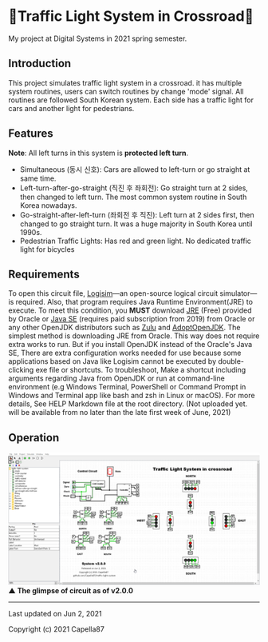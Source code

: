 # 🚦Traffic Light System in Crossroad🚥

My project at Digital Systems in 2021 spring semester.

## Introduction
This project simulates traffic light system in a crossroad. it has multiple system routines, users can switch routines by change 'mode' signal.
All routines are followed South Korean system. Each side has a traffic light for cars and another light for pedestrians.

## Features
**Note**: All left turns in this system is **protected left turn**.

* Simultaneous (동시 신호): Cars are allowed to left-turn or go straight at same time.
* Left-turn-after-go-straight (직진 후 좌회전): Go straight turn at 2 sides, then changed to left turn. The most common system routine in South Korea nowadays.
* Go-straight-after-left-turn (좌회전 후 직진): Left turn at 2 sides first, then changed to go straight turn. It was a huge majority in South Korea until 1990s.
* Pedestrian Traffic Lights: Has red and green light. No dedicated traffic light for bicycles

## Requirements
To open this circuit file, [Logisim](http://www.cburch.com/logisim)—an open-source logical circuit simulator—is required. Also, that program requires Java Runtime Environment(JRE) to execute.
To meet this condition, you **MUST** download [JRE](https://java.com/en) (Free) provided by Oracle or [Java SE](https://www.oracle.com/java/technologies/javase-downloads.html) (requires paid subscription from 2019) from Oracle or any other OpenJDK distributors such as [Zulu](https://www.azul.com/downloads) and [AdoptOpenJDK](https://adoptopenjdk.net).
The simplest method is downloading JRE from Oracle.
This way does not require extra works to run.
But if you install OpenJDK instead of the Oracle's Java SE, There are extra configuration works needed for use because some applications based on Java like Logisim cannot be executed by double-clicking exe file or shortcuts.
To troubleshoot, Make a shortcut including arguments regarding Java from OpenJDK or run at command-line environment (e.g Windows Terminal, PowerShell or Command Prompt in Windows and Terminal app like bash and zsh in Linux or macOS).
For more details, See HELP Markdown file at the root directory. (Not uploaded yet. will be available from no later than the late first week of June, 2021)

## Operation
<img src="./v2.0.0operation.gif">
<b>▲ The glimpse of circuit as of v2.0.0</b>

---
Last updated on Jun 2, 2021

Copyright (c) 2021 Capella87
